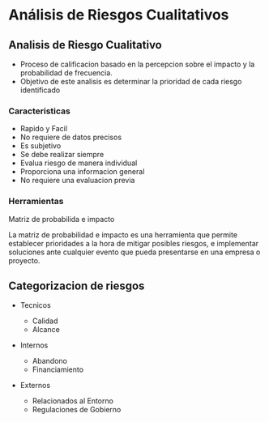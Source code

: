 # Análisis de Riesgos Cualitativos

## Analisis de Riesgo Cualitativo

- Proceso de calificacion basado en la percepcion sobre el impacto y la probabilidad de frecuencia.
- Objetivo de este analisis es determinar la prioridad de cada riesgo identificado

### Caracteristicas

- Rapido y Facil
- No requiere de datos precisos
- Es subjetivo
- Se debe realizar siempre
- Evalua riesgo de manera individual
- Proporciona una informacion general
- No requiere una evaluacion previa

### Herramientas

Matriz de probabilida e impacto

La matriz de probabilidad e impacto es una herramienta que permite establecer prioridades a la hora de mitigar posibles riesgos, e implementar soluciones ante cualquier evento que pueda presentarse en una empresa o proyecto.

## Categorizacion de riesgos

- Tecnicos
  - Calidad
  - Alcance

- Internos
  - Abandono
  - Financiamiento

- Externos
  - Relacionados al Entorno
  - Regulaciones de Gobierno
